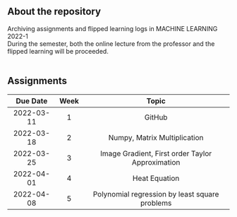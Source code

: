 ## About the repository  
Archiving assignments and flipped learning logs in MACHINE LEARNING 2022-1   
During the semester, both the online lecture from the professor and the flipped learning will be proceeded.   
</br>

<!--## Flipped Learning    
For the flipped learning, students will take the [Andrew Ng's Machine Learning course](https://www.youtube.com/playlist?list=PLLssT5z_DsK-h9vYZkQkYNWcItqhlRJLN).   
I will log the progress with the time table below. 

|       Date       | Week | Lecture |   
|:----------------:|:------:|:----------------------------------------:|  
| 2022-03 | 1  | Lecture 1 ~ 2|    
| 2022-03 | 2  | Lecture 3 ~ 4| 
| 2022-03 | 3  | Lecture 5 ~ 6 | 
| 2022-04 | 4  | Lecture 7 ~ 8 | 
| 2022-04| 5  | Lecture 9 ~ 10 | 
| 2022-04 | 6  | Lecture 11 ~ 12  | 
| 2022-04 | 7  | Lecture 13 ~ 14  | 
| 2022-05 | 8  | Lecture 15 ~ 16  | 
| 2022-05 | 9  | Lecture 17 ~ 18  | 
| 2022-05 | 10  | Lecture 19  |
</br>-->

## Assignments   

|       Due Date       | Week | Topic |   
|:----------------:|:------:|:----------------------------------------:|  
| 2022-03-11 | 1  | GitHub|
| 2022-03-18 | 2  | Numpy, Matrix Multiplication| 
| 2022-03-25 | 3  | Image Gradient, First order Taylor Approximation| 
| 2022-04-01 | 4  | Heat Equation |
| 2022-04-08 | 5  | Polynomial regression by least square problems |


